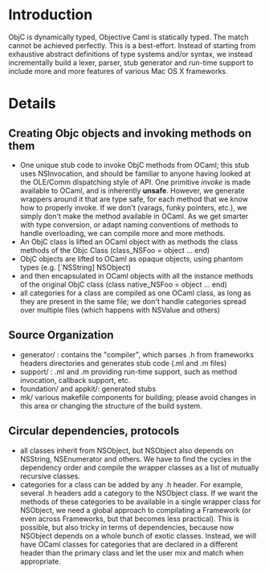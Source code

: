 # Introduction #

ObjC is dynamically typed, Objective Caml is statically typed. The match cannot be achieved perfectly. This is a best-effort. Instead of starting from exhaustive abstract definitions of type systems and/or syntax, we instead incrementally build a lexer, parser, stub generator and run-time support to include more and more features of various Mac OS X frameworks.


# Details #

## Creating Objc objects and invoking methods on them ##
  * One unique stub code to invoke ObjC methods from OCaml; this stub uses NSInvocation, and should be familiar to anyone having looked at the OLE/Comm dispatching style of  API. One primitive _invoke_ is made available to OCaml, and is inherently **unsafe**. However, we generate wrappers around it that are type safe, for each method that we know how to properly invoke. If we don't (varags, funky pointers, etc.), we simply don't make the method available in OCaml. As we get smarter with type conversion, or adapt naming conventions of methods to handle overloading, we can compile more and more methods.
  * An ObjC class is lifted an OCaml object with as methods the class methods of the Objc Class (class\_NSFoo = object ... end)
  * ObjC objects are lifted to OCaml as opaque objects, using phantom types (e.g. [`NSString] NSObject)
  * and then encapsulated in OCaml objects with all the instance methods of the original ObjC class (class native\_NSFoo = object ... end)
  * all categories for a class are compiled as one OCaml class, as long as they are present in the same file; we don't handle categories spread over multiple files (which happens with NSValue and others)

## Source Organization ##
  * generator/ : contains the "compiler", which parses .h from frameworks headers directories and generates stub code (.ml and .m files)
  * support/ : .ml and .m providing run-time support, such as method invocation, callback support, etc.
  * foundation/ and appkit/: generated stubs
  * mk/ various makefile components for building; please avoid changes in this area or changing the structure of the build system.

## Circular dependencies, protocols ##
  * all classes inherit from NSObject, but NSObject also depends on NSString, NSEnumerator and others. We have to find the cycles in the dependency order and compile the wrapper classes as a list of mutually recursive classes.
  * categories for a class can be added by any .h header. For example, several .h headers add a category to the NSObject class. If we want the methods of these categories to be available in a single wrapper class for NSObject, we need a global approach to compilating a Framework (or even across Frameworks, but that becomes less practical). This is possible, but also tricky in terms of dependencies, because now NSObject depends on a whole bunch of exotic classes. Instead, we will have OCaml classes for categories that are declared in a different header than the primary class and let the user mix and match when appropriate.